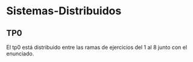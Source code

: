 # Sistemas-Distribuidos

## TP0

El tp0 está distribuido entre las ramas de ejercicios del 1 al 8 junto con el enunciado.
